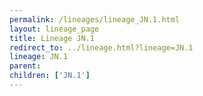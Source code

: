 ```yaml
---
permalink: /lineages/lineage_JN.1.html
layout: lineage_page
title: Lineage JN.1
redirect_to: ../lineage.html?lineage=JN.1
lineage: JN.1
parent: 
children: ['JN.1']
---
```

